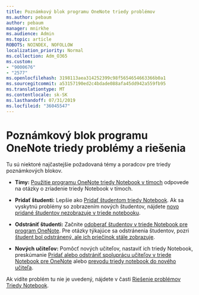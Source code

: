```yaml
---
title: Poznámkový blok programu OneNote triedy problémov
ms.author: pebaum
author: pebaum
manager: mnirkhe
ms.audience: Admin
ms.topic: article
ROBOTS: NOINDEX, NOFOLLOW
localization_priority: Normal
ms.collection: Adm_O365
ms.custom:
- "9000676"
- "2577"
ms.openlocfilehash: 3198113aea314252399c98f5654654663366b0a1
ms.sourcegitcommit: a53157190ed2c4bdade088afa45dd942a559fb95
ms.translationtype: MT
ms.contentlocale: sk-SK
ms.lasthandoff: 07/31/2019
ms.locfileid: "36045547"
---
```

# <a name="onenote-class-notebook-issues-and-resolutions"></a>Poznámkový blok programu OneNote triedy problémy a riešenia

Tu sú niektoré najčastejšie požadovaná témy a poradcov pre triedy poznámkových blokov.

- **Tímy:** [Použitie programu OneNote triedy Notebook v tímoch](https://support.office.com/article/bd77f11f-27cd-4d41-bfbd-2b11799f1440) odpovede na otázky o zriadenie triedy Notebook v tímoch.

- **Pridať študenti:** Lepšie ako [Pridať študentom triedy Notebook](https://support.office.com/article/149882af-506a-4689-9fee-39309b97aae8). Ak sa vyskytnú problémy so zobrazením nových študentov, nájdete [novo pridané študentov nezobrazuje v triede notebooku](https://support.office.com/article/4da02c45-b435-4af1-921b-51b8ee40e1c9).

- **Odstrániť študenti:** Začnite [odoberať študentov v triede Notebook pre program OneNote](https://support.office.com/article/86dcf019-408f-4de8-8055-eb61f1578c3c). Pre otázky týkajúce sa odstránenia študentov, pozri [študent bol odstránený, ale ich priečinok stále zobrazuje](https://support.office.com/article/0ed81eaa-c14a-436f-bb6f-ce95f130cc71).

- **Nových učiteľov:** Pomôcť nových učiteľov, nastaviť ich triedy Notebook, preskúmanie [Pridať alebo odstrániť spoluprácu učiteľov v triede Notebook pre OneNote](https://support.office.com/en-us/article/fdcb870b-49a7-4a14-9ea6-d817f88026f8) alebo [prevodu triedy notebook do nového učiteľa](https://support.office.com/article/84ef5d4a-0eec-4d5b-bc22-1317bc3b9027).

Ak vidíte problém tu nie je uvedený, nájdete v časti [Riešenie problémov](https://support.office.com/article/class-notebook-ee70aff9-52e8-449f-be6a-7cbc1d65eaea#ID0EAABAAA=Manage&ID0EABAAA=Troubleshoot) [Triedy Notebook](https://support.office.com/article/class-notebook-ee70aff9-52e8-449f-be6a-7cbc1d65eaea). 


